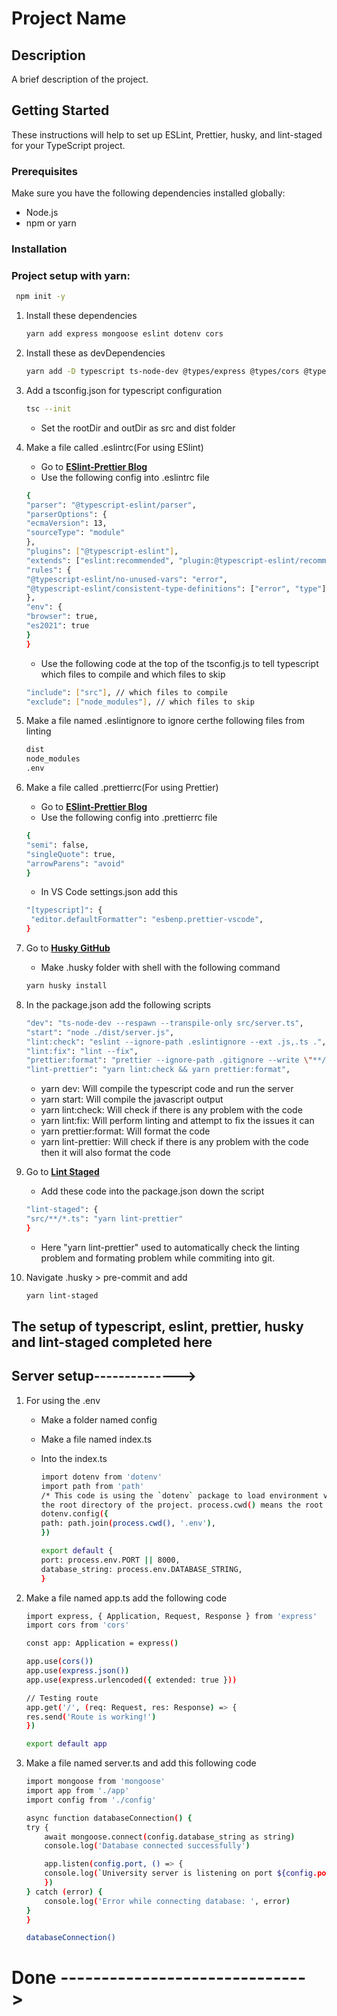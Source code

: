 # Project Name

## Description

A brief description of the project.

## Getting Started

These instructions will help to set up ESLint, Prettier, husky, and lint-staged for your TypeScript project.

### Prerequisites

Make sure you have the following dependencies installed globally:

- Node.js
- npm or yarn

### Installation

### Project setup with yarn:

```bash
 npm init -y
```

1. Install these dependencies

   ```bash
   yarn add express mongoose eslint dotenv cors
   ```

2. Install these as devDependencies

   ```bash
   yarn add -D typescript ts-node-dev @types/express @types/cors @typescript-eslint/eslint-plugin @typescript-eslint/parser eslint-config-prettier prettier lint-staged husky
   ```

3. Add a tsconfig.json for typescript configuration

   ```bash
   tsc --init
   ```

   - Set the rootDir and outDir as src and dist folder

4. Make a file called .eslintrc(For using ESlint)

   - Go to **[ESlint-Prettier Blog](https://blog.logrocket.com/linting-typescript-eslint-prettier/)**
   - Use the following config into .eslintrc file

   ```bash
   {
   "parser": "@typescript-eslint/parser",
   "parserOptions": {
   "ecmaVersion": 13,
   "sourceType": "module"
   },
   "plugins": ["@typescript-eslint"],
   "extends": ["eslint:recommended", "plugin:@typescript-eslint/recommended", "prettier"],
   "rules": {
   "@typescript-eslint/no-unused-vars": "error",
   "@typescript-eslint/consistent-type-definitions": ["error", "type"]
   },
   "env": {
   "browser": true,
   "es2021": true
   }
   }
   ```

   - Use the following code at the top of the tsconfig.js to tell typescript which files to compile and which files to skip

   ```bash
   "include": ["src"], // which files to compile
   "exclude": ["node_modules"], // which files to skip
   ```

5. Make a file named .eslintignore to ignore certhe following files from linting

   ```bash
   dist
   node_modules
   .env
   ```

6. Make a file called .prettierrc(For using Prettier)

   - Go to **[ESlint-Prettier Blog](https://blog.logrocket.com/linting-typescript-eslint-prettier/)**
   - Use the following config into .prettierrc file

   ```bash
   {
   "semi": false,
   "singleQuote": true,
   "arrowParens": "avoid"
   }
   ```

   - In VS Code settings.json add this

   ```bash
   "[typescript]": {
    "editor.defaultFormatter": "esbenp.prettier-vscode",
   }
   ```

7. Go to **[Husky GitHub](https://typicode.github.io/husky/getting-started.html)**

   - Make .husky folder with shell with the following command

   ```bash
   yarn husky install
   ```

8. In the package.json add the following scripts

   ```bash
   "dev": "ts-node-dev --respawn --transpile-only src/server.ts",
   "start": "node ./dist/server.js",
   "lint:check": "eslint --ignore-path .eslintignore --ext .js,.ts .",
   "lint:fix": "lint --fix",
   "prettier:format": "prettier --ignore-path .gitignore --write \"**/*.+(js|ts|json)\"",
   "lint-prettier": "yarn lint:check && yarn prettier:format",
   ```

   - yarn dev: Will compile the typescript code and run the server
   - yarn start: Will compile the javascript output
   - yarn lint:check: Will check if there is any problem with the code
   - yarn lint:fix: Will perform linting and attempt to fix the issues it can
   - yarn prettier:format: Will format the code
   - yarn lint-prettier: Will check if there is any problem with the code then it will also format the code

9. Go to **[Lint Staged](https://www.npmjs.com/package/lint-staged?activeTab=readme)**

   - Add these code into the package.json down the script

   ```bash
   "lint-staged": {
   "src/**/*.ts": "yarn lint-prettier"
   }
   ```

   - Here "yarn lint-prettier" used to automatically check the linting problem and formating problem while commiting into git.

10. Navigate .husky > pre-commit and add
    ```bash
    yarn lint-staged
    ```

## The setup of typescript, eslint, prettier, husky and lint-staged completed here

## Server setup-------------->

1.  For using the .env

    - Make a folder named config
    - Make a file named index.ts
    - Into the index.ts

      ```bash
      import dotenv from 'dotenv'
      import path from 'path'
      /* This code is using the `dotenv` package to load environment variables from a `.env` file located in
      the root directory of the project. process.cwd() means the root directory */
      dotenv.config({
      path: path.join(process.cwd(), '.env'),
      })

      export default {
      port: process.env.PORT || 8000,
      database_string: process.env.DATABASE_STRING,
      }
      ```

2.  Make a file named app.ts add the following code

    ```bash
    import express, { Application, Request, Response } from 'express'
    import cors from 'cors'

    const app: Application = express()

    app.use(cors())
    app.use(express.json())
    app.use(express.urlencoded({ extended: true }))

    // Testing route
    app.get('/', (req: Request, res: Response) => {
    res.send('Route is working!')
    })

    export default app
    ```

3.  Make a file named server.ts and add this following code

    ```bash
    import mongoose from 'mongoose'
    import app from './app'
    import config from './config'

    async function databaseConnection() {
    try {
        await mongoose.connect(config.database_string as string)
        console.log('Database connected successfully')

        app.listen(config.port, () => {
        console.log(`University server is listening on port ${config.port}`)
        })
    } catch (error) {
        console.log('Error while connecting database: ', error)
    }
    }

    databaseConnection()
    ```

# Done ------------------------------>

